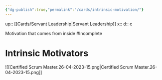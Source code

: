 ```yaml
---
{"dg-publish":true,"permalink":"/cards/intrinsic-motivation/"}
---
```


up:: [[Cards/Servant Leadership\|Servant Leadership]] 
x:: 
d:: c

Motivation that comes from inside
#Incomplete 
# Intrinsic Motivators

![[Certified Scrum Master.26-04-2023-15.png\|Certified Scrum Master.26-04-2023-15.png]]
